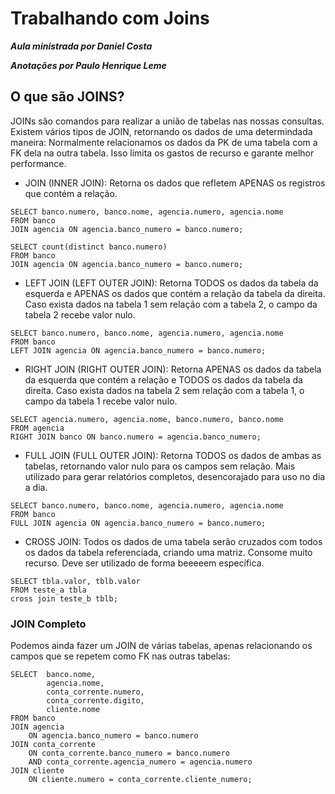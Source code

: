 # Trabalhando com Joins

_**Aula ministrada por Daniel Costa**_

_**Anotações por Paulo Henrique Leme**_

## O que são JOINS?

JOINs são comandos para realizar a união de tabelas nas nossas consultas. Existem vários tipos de JOIN, retornando os dados de uma determindada maneira:
Normalmente relacionamos os dados da PK de uma tabela com a FK dela na outra tabela. Isso limita os gastos de recurso e garante melhor performance.

* JOIN (INNER JOIN): Retorna os dados que refletem APENAS os registros que contém a relação.

```
SELECT banco.numero, banco.nome, agencia.numero, agencia.nome
FROM banco
JOIN agencia ON agencia.banco_numero = banco.numero;

SELECT count(distinct banco.numero)
FROM banco
JOIN agencia ON agencia.banco_numero = banco.numero;
```

* LEFT JOIN (LEFT OUTER JOIN): Retorna TODOS os dados da tabela da esquerda e APENAS os dados que contém a relação da tabela da direita. Caso exista dados na tabela 1 sem relação com a tabela 2, o campo da tabela 2 recebe valor nulo.

```
SELECT banco.numero, banco.nome, agencia.numero, agencia.nome
FROM banco
LEFT JOIN agencia ON agencia.banco_numero = banco.numero;
```

* RIGHT JOIN (RIGHT OUTER JOIN): Retorna APENAS os dados da tabela da esquerda que contém a relação e TODOS os dados da tabela da direita. Caso exista dados na tabela 2 sem relação com a tabela 1, o campo da tabela 1 recebe valor nulo.

```
SELECT agencia.numero, agencia.nome, banco.numero, banco.nome
FROM agencia
RIGHT JOIN banco ON banco.numero = agencia.banco_numero;
```

* FULL JOIN (FULL OUTER JOIN): Retorna TODOS os dados de ambas as tabelas, retornando valor nulo para os campos sem relação. Mais utilizado para gerar relatórios completos, desencorajado para uso no dia a dia.

```
SELECT banco.numero, banco.nome, agencia.numero, agencia.nome
FROM banco
FULL JOIN agencia ON agencia.banco_numero = banco.numero;
```

* CROSS JOIN: Todos os dados de uma tabela serão cruzados com todos os dados da tabela referenciada, criando uma matriz. Consome muito recurso. Deve ser utilizado de forma beeeeem específica.

```
SELECT tbla.valor, tblb.valor
FROM teste_a tbla
cross join teste_b tblb;
```

### JOIN Completo

Podemos ainda fazer um JOIN de várias tabelas, apenas relacionando os campos que se repetem como FK nas outras tabelas:

```
SELECT 	banco.nome,
		agencia.nome,
		conta_corrente.numero,
		conta_corrente.digito,
		cliente.nome
FROM banco
JOIN agencia
	ON agencia.banco_numero = banco.numero
JOIN conta_corrente
	ON conta_corrente.banco_numero = banco.numero
	AND conta_corrente.agencia_numero = agencia.numero
JOIN cliente
	ON cliente.numero = conta_corrente.cliente_numero;
```
